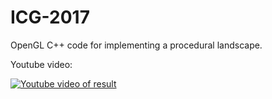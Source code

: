 # ICG-2017
OpenGL C++ code for implementing a procedural landscape.

Youtube video:

[![Youtube video of result](https://img.youtube.com/vi/6a20bTFur_I/0.jpg)](https://youtu.be/6a20bTFur_I "Youtube video")
